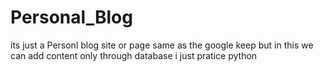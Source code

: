 # Personal_Blog

its just a Personl blog site or page same as the google keep but in this we can add content only through database
 i just pratice python
 
